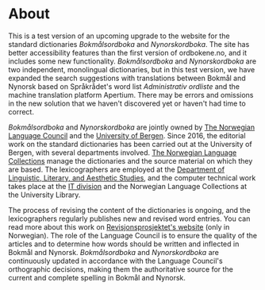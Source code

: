 # About
This is a test version of an upcoming upgrade to the website for the standard dictionaries _Bokmålsordboka_ and _Nynorskordboka_. The site has better accessibility features than the first version of ordbokene.no, and it includes some new functionality. _Bokmålsordboka_ and _Nynorskordboka_ are two independent, monolingual dictionaries, but in this test version, we have expanded the search suggestions with translations between Bokmål and Nynorsk based on Språkrådet's word list _Administrativ ordliste_ and the machine translation platform Apertium. There may be errors and omissions in the new solution that we haven't discovered yet or haven't had time to correct.

_Bokmålsordboka_ and _Nynorskordboka_ are jointly owned by [The Norwegian Language Council](https://www.sprakradet.no/) and the [University of Bergen](https://www.uib.no/en). Since 2016, the editorial work on the standard dictionaries has been carried out at the University of Bergen, with several departments involved. [The Norwegian Language Collections](https://www.uib.no/en/ub/spesial/161345/about-norwegian-language-collections) manage the dictionaries and the source material on which they are based. The lexicographers are employed at the [Department of Linguistic, Literary, and Aesthetic Studies](https://www.uib.no/en/lle), and the computer technical work takes place at the [IT division](https://www.uib.no/en/it) and the Norwegian Language Collections at the University Library.

The process of revising the content of the dictionaries is ongoing, and the lexicographers regularly publishes new and revised word entries. You can read more about this work on [Revisjonsprosjektet's website](https://www.uib.no/lle/revisjonsprosjektet) (only in Norwegian). The role of the Language Council is to ensure the quality of the articles and to determine how words should be written and inflected in Bokmål and Nynorsk. _Bokmålsordboka_ and _Nynorskordboka_ are continuously updated in accordance with the Language Council's orthographic decisions, making them the authoritative source for the current and complete spelling in Bokmål and Nynorsk. 